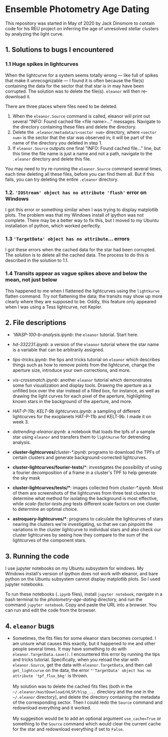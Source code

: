 # Ensemble Photometry Age Dating

This repository was started in May of 2020 by Jack Dinsmore to contain code for his REU project on inferring the age of unresolved stellar clusters by analyzing the light curve.

## 1. Solutions to bugs I encountered

### 1.1 Huge spikes in lightcurves

When the lightcurve for a system seems totally wrong &mdash; like full of spikes that make it unrecognizable &mdash; I found it is often because the file(s) containing the data for the sector that that star is in may have been corrupted. The solution was to delete the file(s). `eleanor` will then re-download it.

There are three places where files need to be deleted.

1. When the `eleanor.Source` command is called, eleanor will print out several “INFO: Found cached file \<file name\>…” messages. Navigate to the directory containing these files and delete the directory.
1. Delete the `.eleanor/metadata/s<sector num>` directory, where `<sector num>` is the sector that the star was observed in; it will be part of the name of the directory you deleted in step 1.
1. If `eleanor.Source` outputs one final "INFO: Found cached file..." line, but this time the file name is just a name and not a path, navigate to the `.eleanor` directory and delete this file.

You may need to try re-running the `eleanor.Source` command several times, each time deleting all these files, before you can find them all. But if this fails, you can try deleting the entire `.eleanor` directory.

### 1.2. `'IOStream' object has no attribute 'flush'` error on Windows

I got this error or something similar when I was trying to display matplotlib plots. The problem was that my Windows install of ipython was not complete. There may be a better way to fix this, but I moved to my Ubuntu installation of python, which worked perfectly.

### 1.3 `'TargetData' object has no attribute`... errors

I got these errors when the cached data for the star had been corrupted. The solution is to delete all the cached data. The process to do this is described in the solution to 1.1.

### 1.4 Transits appear as vague spikes above and below the mean, not just below

This happened to me when I flattened the lightcurves using the `lightkurve` flatten command. Try not flattening the data; the transits may show up more clearly where they are supposed to be. Oddly, this feature only appeared when I was using a Tess lightcurve, not Kepler.

## 2. File descriptions

- _'WASP-100-b-analysis.ipynb_: the `eleanor` tutorial. Start here.
- _hd-332231.ipynb_: a version of the `eleanor` tutorial where the star name is a variable that can be arbitrarily assigned.
- _tips-tricks.ipynb_: the tips and tricks tutorial on `eleanor` which describes things such as how to remove points from the lightcurve, change the aperture size, introduce your own corrections, and more.
- _vis-crossmatch.ipynb_: another `eleanor` tutorial which demonstrates some fun visualization and display tools. Drawing the aperture as a unfilled box over the star instead of a filled box, for instance, as well as drawing the light curves for each pixel of the aperture, highlighting known stars in the background of the aperture, and more.
- _HAT-P-11b; KELT-9b lightcurves.ipynb_: a sampling of different lightcurves for the exoplanets HAT-P-11b and KELT-9b. I made it on week 3.
- _detrending-eleanor.ipynb_: a notebook that loads the tpfs of a sample star using `eleanor` and transfers them to `lightkurve` for detrending analysis.

- **cluster-lightcurves/**_cluster-\*.ipynb_: programs to download the TPFs of certain clusters and generate background-corrected lightcurves.
- **cluster-lightcurves/fourier-tests/***: investigates the possibility of using a fourier decomposition of a frame in a cluster's TPF to help generate the sky mask
- **cluster-lightcurves/tests/\***: images collected from _cluster-\*.ipynb_. Most of them are screenshots of the lightcurves from three test clusters to determine what method for isolating the background is most effective, while _scale-factor-tests.png_ tests different scale factors on one cluster to determine an optimal choice.

- **astroquery-lightcurves/\***: programs to calculate the lightcurves of stars nearing the clusters we're investigating, so that we can pinpoint the variations in the cluster lightcurve to individual stars and also check our cluster lightcurves by seeing how they compare to the sum of the lightcurves of the component stars.

## 3. Running the code

I use jupyter notebooks on my Ubuntu subsystem for windows. My Windows install's version of ipython does not work with eleanor, and bare python on the Ubuntu subsystem cannot display matplotlib plots. So I used jupyter notebooks.

To run these notebooks (`.ipynb` files), install `jupyter notebook`, navigate in a bash terminal to the _photometry-age-dating_ directory, and run the command `jupyter notebook`. Copy and paste the URL into a browser. You can run and edit the code from the browser.

## 4. `eleanor` bugs

- Sometimes, the fits files for some eleanor stars becomes corrupted. I am unsure what causes this exactly, but it happened to me and other people several times. It may have something to do with `eleanor.TargetData.save()`. I encountered this error by running the tips and tricks tutorial. Specifically, when you reload the star with `eleanor.Source`, get the data with `eleanor.TargetData`, and then call `get_lightcurve` on the data, the error `"'TargetData' object has no attribute 'tpf_flux_bkg'` is thrown.\
\
My solution was to delete the cached fits files (both in the `~/.eleanor/mastDownload/HLSP/hlsp_...` directory and the one in the `~/.eleanor` directory), and delete the directory containing the metadata of the corresponding sector. Then I could redo the `Source` command and redownload everything and it worked.\
\
My suggestion would be to add an optional argument `use_cache=True` or something to the `Source` command which would clear the current cache for the star and redownload everything if set to `False`.
